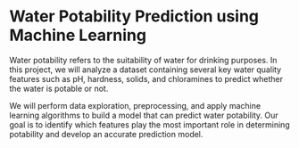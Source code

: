 # Water Potability Prediction using Machine Learning

Water potability refers to the suitability of water for drinking purposes. In this project, we will analyze a dataset containing several key water quality features such as pH, hardness, solids, and chloramines to predict whether the water is potable or not. 

We will perform data exploration, preprocessing, and apply machine learning algorithms to build a model that can predict water potability. Our goal is to identify which features play the most important role in determining potability and develop an accurate prediction model.

